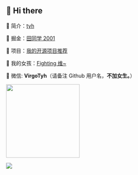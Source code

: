 ## 👋 Hi there

🍋 简介：[tyh](https://tianyuhao.cn)

📑 掘金：[田同学 2001](https://juejin.cn/user/2243446742456888/posts)

🎉 项目：[我的开源项目推荐](https://github.com/Tyh2001/tyh2001/blob/master/PROJECT_LIST.md)

👧 我的女孩：[Fighting 维~](https://github.com/Fightingweiwei)

💬 微信: **VirgoTyh**（请备注 Github 用户名，**不加女生。**）

<p>
  <img width="200" style="display: inline-block;" src="https://tianyuhao.cn/images/auto/weixin.jpg" >

  [![](https://github-readme-stats.vercel.app/api?username=Tyh2001)](<[https://github.com/FightingDesign/fighting-design](https://github.com/FightingDesign/fighting-design)>)
</p>


